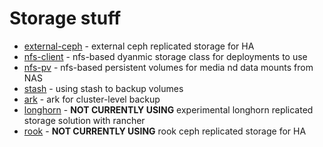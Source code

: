 # Storage stuff

* [external-ceph](external-ceph/) - external ceph replicated storage for HA
* [nfs-client](nfs-client/) - nfs-based dyanmic storage class for deployments to use
* [nfs-pv](nfs-pv/) - nfs-based persistent volumes for media nd data mounts from NAS
* [stash](stash/) - using stash to backup volumes
* [ark](ark/) - ark for cluster-level backup
* [longhorn](longhorn/) - **NOT CURRENTLY USING** experimental longhorn replicated storage solution with rancher
* [rook](rook/) - **NOT CURRENTLY USING** rook ceph replicated storage for HA

